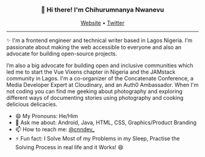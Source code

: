 
<h3 align="center">👋 Hi there! I'm Chihurumnanya Nwanevu</h3>
<p align="center">
  <a href="https://nwanevucn.com">Website</a> •
  <a href="https://twitter.com/cnndev">Twitter</a>
</p>

---
✨ I'm a frontend engineer and technical writer based in Lagos Nigeria. I’m passionate about making the web accessible to everyone and also an advocate for building open-source projects. 

I’m also a big advocate for building open and inclusive communities which led me to start the Vue Vixens chapter in Nigeria and the JAMstack community in Lagos. I'm a co-organizer of the Concatenate Conference, a Media Developer Expert at Cloudinary, and an Auth0 Ambassador. When I'm not coding you can find me geeking about photography and exploring different ways of documenting stories using photography and cooking delicious delicacies.

- 😄 My Pronouns: He/Him   
- 💬 Ask me about: Android, Java, HTML, CSS, Graphics/Product Branding
- 📫 How to reach me: [@cnndev_](https://linkedin.com/in/cnndev)
- ⚡ Fun fact: I Solve Most of my Problems in my Sleep, Practise the Solving Process in real life and it Works! 😄

<!--
**cnndev/cnndev** is a ✨ _special_ ✨ repository because its `README.md` (this file) appears on your GitHub profile.

Here are some ideas to get you started:

- 🔭 I’m currently working on ...
- 🌱 I’m currently learning ...
- 👯 I’m looking to collaborate on ...
- 🤔 I’m looking for help with ...
- 💬 Ask me about ...
- 📫 How to reach me: ...
- 😄 Pronouns: ...
- ⚡ Fun fact: ...
-->
